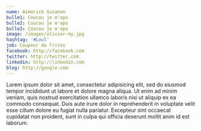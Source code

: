 ```yaml
---
name: Aimerick Suzanon
bulle1: Coucou je m'opo
bulle2: Coucou je m'opo
bulle3: Coucou je m'opo
image: /images/olivier-my.jpg
hashtag: '#Loul'
job: Coupeur de frites
facebook: http://facebook.com
twitter: http://twitter.com
linkedin: http://linkedin.com
blog: http://google.com
---
```


Lorem ipsum dolor sit amet, consectetur adipisicing elit, sed do eiusmod tempor incididunt ut labore et dolore magna aliqua. Ut enim ad minim veniam, quis nostrud exercitation ullamco laboris nisi ut aliquip ex ea commodo consequat. Duis aute irure dolor in reprehenderit in voluptate velit esse cillum dolore eu fugiat nulla pariatur. Excepteur sint occaecat cupidatat non proident, sunt in culpa qui officia deserunt mollit anim id est laborum.
